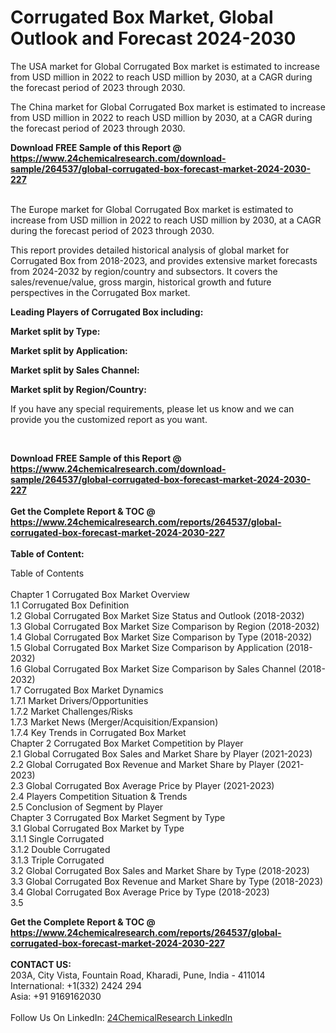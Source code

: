 <h1>Corrugated Box Market, Global Outlook and Forecast 2024-2030</h1><p>The USA market for Global Corrugated Box market is estimated to increase from USD million in 2022 to reach USD million by 2030, at a CAGR during the forecast period of 2023 through 2030.</p><p>
</p><p>The China market for Global Corrugated Box market is estimated to increase from USD million in 2022 to reach USD million by 2030, at a CAGR during the forecast period of 2023 through 2030.</p><div><b>Download FREE Sample of this Report @ 
            <a href="https://www.24chemicalresearch.com/download-sample/264537/global-corrugated-box-forecast-market-2024-2030-227">
            https://www.24chemicalresearch.com/download-sample/264537/global-corrugated-box-forecast-market-2024-2030-227</a></b></div><br><p>
</p><p>The Europe market for Global Corrugated Box market is estimated to increase from USD million in 2022 to reach USD million by 2030, at a CAGR during the forecast period of 2023 through 2030.</p><p>
</p><p>
This report provides detailed historical analysis of global market for Corrugated Box from 2018-2023, and provides extensive market forecasts from 2024-2032 by region/country and subsectors. It covers the sales/revenue/value, gross margin, historical growth and future perspectives in the Corrugated Box market.</p><p>
</p><p>
<strong>Leading Players of Corrugated Box including:</strong></p><p>
</p><p>
<strong>Market split by Type:</strong></p><p>
</p><p>
<strong>Market split by Application:</strong></p><p>
</p><p>
<strong>Market split by Sales Channel:</strong></p><p>
</p><p>
<strong>Market split by Region/Country:</strong></p><p>
</p><p>
If you have any special requirements, please let us know and we can provide you the customized report as you want.</p><p>
 </p><div><b>Download FREE Sample of this Report @ 
            <a href="https://www.24chemicalresearch.com/download-sample/264537/global-corrugated-box-forecast-market-2024-2030-227">
            https://www.24chemicalresearch.com/download-sample/264537/global-corrugated-box-forecast-market-2024-2030-227</a></b></div><br><div><b>Get the Complete Report & TOC @ 
            <a href="https://www.24chemicalresearch.com/reports/264537/global-corrugated-box-forecast-market-2024-2030-227">
            https://www.24chemicalresearch.com/reports/264537/global-corrugated-box-forecast-market-2024-2030-227</a></b></div><br>
            <b>Table of Content:</b><p>Table of Contents<br />
<br />
Chapter 1 Corrugated Box Market Overview<br />
    1.1 Corrugated Box Definition<br />
    1.2 Global Corrugated Box Market Size Status and Outlook (2018-2032)<br />
    1.3 Global Corrugated Box Market Size Comparison by Region (2018-2032)<br />
    1.4 Global Corrugated Box Market Size Comparison by Type (2018-2032)<br />
    1.5 Global Corrugated Box Market Size Comparison by Application (2018-2032)<br />
    1.6 Global Corrugated Box Market Size Comparison by Sales Channel (2018-2032)<br />
    1.7 Corrugated Box Market Dynamics<br />
        1.7.1 Market Drivers/Opportunities<br />
        1.7.2 Market Challenges/Risks<br />
        1.7.3 Market News (Merger/Acquisition/Expansion)<br />
        1.7.4 Key Trends in Corrugated Box Market<br />
Chapter 2 Corrugated Box Market Competition by Player<br />
    2.1 Global Corrugated Box Sales and Market Share by Player (2021-2023)<br />
    2.2 Global Corrugated Box Revenue and Market Share by Player (2021-2023)<br />
    2.3 Global Corrugated Box Average Price by Player (2021-2023)<br />
    2.4 Players Competition Situation & Trends<br />
    2.5 Conclusion of Segment by Player<br />
Chapter 3 Corrugated Box Market Segment by Type<br />
    3.1 Global Corrugated Box Market by Type<br />
        3.1.1 Single Corrugated<br />
        3.1.2 Double Corrugated<br />
        3.1.3 Triple Corrugated<br />
    3.2 Global Corrugated Box Sales and Market Share by Type (2018-2023)<br />
    3.3 Global Corrugated Box Revenue and Market Share by Type (2018-2023)<br />
    3.4 Global Corrugated Box Average Price by Type (2018-2023)<br />
    3.5 </p><div><b>Get the Complete Report & TOC @ 
            <a href="https://www.24chemicalresearch.com/reports/264537/global-corrugated-box-forecast-market-2024-2030-227">
            https://www.24chemicalresearch.com/reports/264537/global-corrugated-box-forecast-market-2024-2030-227</a></b></div><br><b>CONTACT US:</b><br>
            203A, City Vista, Fountain Road, Kharadi, Pune, India - 411014<br>
            International: +1(332) 2424 294<br>
            Asia: +91 9169162030 <br><br>
            Follow Us On LinkedIn: <a href="https://www.linkedin.com/company/24chemicalresearch/">24ChemicalResearch LinkedIn</a>